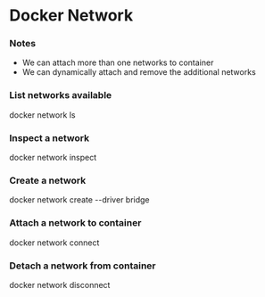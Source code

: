# Docker Network

### Notes
* We can attach more than one networks to container
* We can dynamically attach and remove the additional networks

### List networks available
docker network ls

### Inspect a network
docker network inspect

### Create a network
docker network create --driver bridge

### Attach a network to container
docker network connect

### Detach a network from container
docker network disconnect
